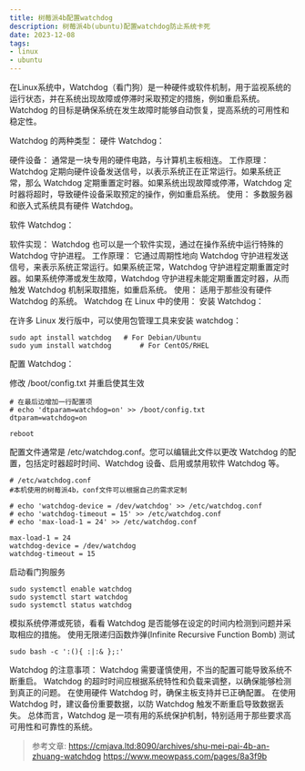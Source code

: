 ```yaml
---
title: 树莓派4b配置watchdog
description: 树莓派4b(ubuntu)配置watchdog防止系统卡死
date: 2023-12-08
tags:
- linux
- ubuntu
---
```


在Linux系统中，Watchdog（看门狗）是一种硬件或软件机制，用于监视系统的运行状态，并在系统出现故障或停滞时采取预定的措施，例如重启系统。Watchdog 的目标是确保系统在发生故障时能够自动恢复，提高系统的可用性和稳定性。

Watchdog 的两种类型：
硬件 Watchdog：

硬件设备： 通常是一块专用的硬件电路，与计算机主板相连。
工作原理： Watchdog 定期向硬件设备发送信号，以表示系统正在正常运行。如果系统正常，那么 Watchdog 定期重置定时器。如果系统出现故障或停滞，Watchdog 定时器将超时，导致硬件设备采取预定的操作，例如重启系统。
使用： 多数服务器和嵌入式系统具有硬件 Watchdog。

软件 Watchdog：

软件实现： Watchdog 也可以是一个软件实现，通过在操作系统中运行特殊的 Watchdog 守护进程。
工作原理： 它通过周期性地向 Watchdog 守护进程发送信号，来表示系统正常运行。如果系统正常，Watchdog 守护进程定期重置定时器。如果系统停滞或发生故障，Watchdog 守护进程未能定期重置定时器，从而触发 Watchdog 机制采取措施，如重启系统。
使用： 适用于那些没有硬件 Watchdog 的系统。
Watchdog 在 Linux 中的使用：
安装 Watchdog：

在许多 Linux 发行版中，可以使用包管理工具来安装 watchdog：

```shell
sudo apt install watchdog   # For Debian/Ubuntu
sudo yum install watchdog       # For CentOS/RHEL
```
配置 Watchdog：

修改 /boot/config.txt 并重启使其生效
```shell
# 在最后边增加一行配置项 
# echo 'dtparam=watchdog=on' >> /boot/config.txt
dtparam=watchdog=on
```
```shell
reboot
```

配置文件通常是 /etc/watchdog.conf。您可以编辑此文件以更改 Watchdog 的配置，包括定时器超时时间、Watchdog 设备、启用或禁用软件 Watchdog 等。
```shell
# /etc/watchdog.conf
#本机使用的树莓派4b，conf文件可以根据自己的需求定制

# echo 'watchdog-device = /dev/watchdog' >> /etc/watchdog.conf
# echo 'watchdog-timeout = 15' >> /etc/watchdog.conf
# echo 'max-load-1 = 24' >> /etc/watchdog.conf

max-load-1 = 24
watchdog-device = /dev/watchdog
watchdog-timeout = 15
```

启动看门狗服务
```shell
sudo systemctl enable watchdog
sudo systemctl start watchdog
sudo systemctl status watchdog
```

模拟系统停滞或死锁，看看 Watchdog 是否能够在设定的时间内检测到问题并采取相应的措施。
使用无限递归函数炸弹(Infinite Recursive Function Bomb) 测试
```shell 
sudo bash -c ':(){ :|:& };:'
```

Watchdog 的注意事项：
Watchdog 需要谨慎使用，不当的配置可能导致系统不断重启。
Watchdog 的超时时间应根据系统特性和负载来调整，以确保能够检测到真正的问题。
在使用硬件 Watchdog 时，确保主板支持并已正确配置。
在使用 Watchdog 时，建议备份重要数据，以防 Watchdog 触发不断重启导致数据丢失。
总体而言，Watchdog 是一项有用的系统保护机制，特别适用于那些要求高可用性和可靠性的系统。

> 参考文章:
> https://cmjava.ltd:8090/archives/shu-mei-pai-4b-an-zhuang-watchdog
> https://www.meowpass.com/pages/8a3f9b